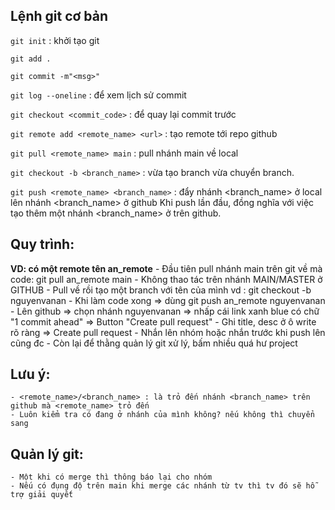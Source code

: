 ## Lệnh git cơ bản

`git init` : khởi tạo git

`git add .`

`git commit -m"<msg>"`

`git log --oneline` : để xem lịch sử commit

`git checkout <commit_code>` : để quay lại commit trước

`git remote add <remote_name> <url>` : tạo remote tới repo github

`git pull <remote_name> main` : pull nhánh main về local

`git checkout -b <branch_name>` : vừa tạo branch vừa chuyển branch.



`git push <remote_name> <branch_name>` : 
	đẩy nhánh <branch_name> ở local lên nhánh <branch_name> ở github
	Khi push lần đầu, đồng nghĩa với việc tạo thêm một nhánh <branch_name> ở trên github.


## Quy trình: 
**VD: có một remote tên an_remote**
	- Đầu tiên pull nhánh main trên git về mà code: git pull an_remote main
	- Không thao tác trên nhánh MAIN/MASTER ở GITHUB
	- Pull về rồi tạo một branch với tên của mình vd : git checkout -b nguyenvanan
	- Khi làm code xong => dùng git push an_remote nguyenvanan
	- Lên github => chọn nhánh nguyenvanan => nhấp cái link xanh blue có chữ "1 commit ahead" => Button "Create pull request"
	- Ghi title, desc ở ô write rõ ràng => Create pull request
	- Nhắn lên nhóm hoặc nhắn trước khi push lên cũng đc
	- Còn lại để thằng quản lý git xử lý, bấm nhiều quá hư project

## Lưu ý:
	- <remote_name>/<branch_name> : là trỏ đến nhánh <branch_name> trên github mà <remote_name> trỏ đến
	- Luôn kiểm tra có đang ở nhánh của mình không? nếu không thì chuyển sang

## Quản lý git:
	- Một khi có merge thì thông báo lại cho nhóm
	- Nếu có đụng độ trên main khi merge các nhánh từ tv thì tv đó sẽ hỗ trợ giải quyết

